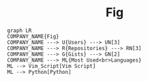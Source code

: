 <h1 align="center">Fig</h1>

```mermaid
graph LR
COMPANY_NAME{Fig}
COMPANY_NAME ---> U{Users} ---> UN[3]
COMPANY_NAME ---> R{Repositories} ---> RN[3]
COMPANY_NAME ---> G{Gists} ---> GN[2]
COMPANY_NAME ---> ML{Most Used<br>Languages}
ML --> Vim_Script[Vim Script]
ML --> Python[Python]
```
